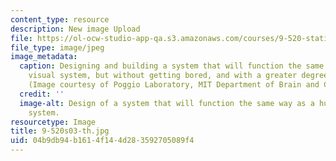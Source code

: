 ```yaml
---
content_type: resource
description: New image Upload
file: https://ol-ocw-studio-app-qa.s3.amazonaws.com/courses/9-520-statistical-learning-theory-and-applications-spring-2003/04b9db94b1614f144d283592705089f4_9-520s03-th.jpg
file_type: image/jpeg
image_metadata:
  caption: Designing and building a system that will function the same way as a human
    visual system, but without getting bored, and with a greater degree of accuracy.
    (Image courtesy of Poggio Laboratory, MIT Department of Brain and Cognitive Sciences.)
  credit: ''
  image-alt: Design of a system that will function the same way as a human visual
    system.
resourcetype: Image
title: 9-520s03-th.jpg
uid: 04b9db94-b161-4f14-4d28-3592705089f4
---
```

